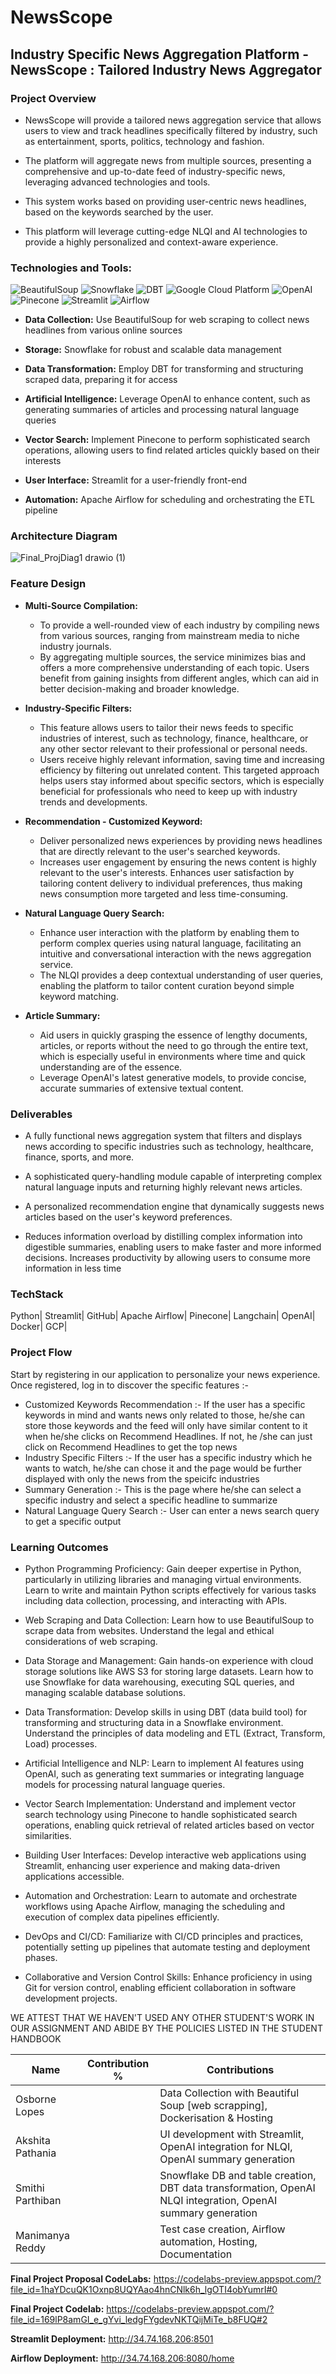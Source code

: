 # NewsScope


## **Industry Specific News Aggregation Platform** - **NewsScope** : Tailored Industry News Aggregator


### **Project Overview** 

* NewsScope will provide a tailored news aggregation service that allows users to view and track headlines specifically filtered by industry, such as entertainment, sports, politics, technology and fashion.

* The platform will aggregate news from multiple sources, presenting a comprehensive and up-to-date feed of industry-specific news, leveraging advanced technologies and tools.

* This system works based on providing user-centric news headlines, based on the keywords searched by the user.

* This platform will leverage cutting-edge NLQI and AI technologies to provide a highly personalized and context-aware experience.

### **Technologies and Tools:**

![BeautifulSoup](https://img.shields.io/badge/BeautifulSoup-3776AB?style=for-the-badge&logo=python&logoColor=white)
![Snowflake](https://img.shields.io/badge/Snowflake-29B5E8?style=for-the-badge&logo=snowflake&logoColor=white)
![DBT](https://img.shields.io/badge/DBT-FF694B?style=for-the-badge&logo=dbt&logoColor=white)
![Google Cloud Platform](https://img.shields.io/badge/Google_Cloud-4285F4?style=for-the-badge&logo=googlecloud&logoColor=white)
![OpenAI](https://img.shields.io/badge/OpenAI-412991?style=for-the-badge&logo=openai&logoColor=white)
![Pinecone](https://img.shields.io/badge/Pinecone-13AA52?style=for-the-badge&logo=pinecone&logoColor=white)
![Streamlit](https://img.shields.io/badge/Streamlit-FF4B4B?style=for-the-badge&logo=streamlit&logoColor=white)
![Airflow](https://img.shields.io/badge/Airflow-017CEE?style=for-the-badge&logo=apacheairflow&logoColor=white)


* **Data Collection:** Use BeautifulSoup for web scraping to collect news headlines from various online sources

* **Storage:** Snowflake for robust and scalable data management

* **Data Transformation:** Employ DBT for transforming and structuring scraped data, preparing it for access

* **Artificial Intelligence:** Leverage OpenAI to enhance content, such as generating summaries of articles and processing natural language queries

* **Vector Search:** Implement Pinecone to perform sophisticated search operations, allowing users to find related articles quickly based on their interests

* **User Interface:** Streamlit for a user-friendly front-end

* **Automation:** Apache Airflow for scheduling and orchestrating the ETL pipeline


### **Architecture Diagram**


![Final_ProjDiag1 drawio (1)](https://github.com/BigDataIA-Spring2024-Sec1-Team6/FinalProj_Team6/assets/114605149/b7bb47d7-2d70-4fbf-9ceb-5613919c8787)



### **Feature Design**

* **Multi-Source Compilation:**

  * To provide a well-rounded view of each industry by compiling news from various sources, ranging from mainstream media to niche industry journals.
  * By aggregating multiple sources, the service minimizes bias and offers a more comprehensive understanding of each topic. Users benefit from gaining insights from different angles, which can aid in better decision-making and broader knowledge.

* **Industry-Specific Filters:**

  * This feature allows users to tailor their news feeds to specific industries of interest, such as technology, finance, healthcare, or any other sector relevant to their professional or personal needs.
  * Users receive highly relevant information, saving time and increasing efficiency by filtering out unrelated content. This targeted approach helps users stay informed about specific sectors, which is especially beneficial for professionals who need to keep up with industry trends and developments.


* **Recommendation - Customized Keyword:**

  * Deliver personalized news experiences by providing news headlines that are directly relevant to the user's searched keywords.
  * Increases user engagement by ensuring the news content is highly relevant to the user's interests. Enhances user satisfaction by tailoring content delivery to individual preferences, thus making news consumption more targeted and less time-consuming.

* **Natural Language Query Search:**

  * Enhance user interaction with the platform by enabling them to perform complex queries using natural language, facilitating an intuitive and conversational interaction with the news aggregation service.
  * The NLQI provides a deep contextual understanding of user queries, enabling the platform to tailor content curation beyond simple keyword matching.

* **Article Summary:**

  * Aid users in quickly grasping the essence of lengthy documents, articles, or reports without the need to go through the entire text, which is especially useful in environments where time and quick understanding are of the essence.
  * Leverage OpenAI's latest generative models, to provide concise, accurate summaries of extensive textual content.



### **Deliverables**

* A fully functional news aggregation system that filters and displays news according to specific industries such as technology, healthcare, finance, sports, and more.

* A sophisticated query-handling module capable of interpreting complex natural language inputs and returning highly relevant news articles.

* A personalized recommendation engine that dynamically suggests news articles based on the user's keyword preferences.

* Reduces information overload by distilling complex information into digestible summaries, enabling users to make faster and more informed decisions. Increases productivity by allowing users to consume more information in less time

### **TechStack**
Python| Streamlit| GitHub| Apache Airflow| Pinecone| Langchain| OpenAI| Docker| GCP|


### **Project Flow**

 Start by registering in our application to personalize your news experience. Once registered, log in to discover the specific features :-
 
* Customized Keywords Recommendation :- If the user has a specific keywords in mind and wants news only related to those, he/she can store those keywords and the feed will only have similar content to it when he/she clicks on Recommend Headlines. If not, he /she can just click on Recommend Headlines to get the top news
* Industry Specific Filters :- If the user has a specific industry which he wants to watch, he/she can chose it and the page would be further displayed with only the news from the speicifc industries
* Summary Generation :- This is the page where he/she can select a specific industry and select a specific headline to summarize
* Natural Language Query Search :- User can enter a news search query to get a specific output

### **Learning Outcomes**

* Python Programming Proficiency: Gain deeper expertise in Python, particularly in utilizing libraries and managing virtual environments.
Learn to write and maintain Python scripts effectively for various tasks including data collection, processing, and interacting with APIs.

* Web Scraping and Data Collection: Learn how to use BeautifulSoup to scrape data from websites. Understand the legal and ethical considerations of web scraping.

* Data Storage and Management: Gain hands-on experience with cloud storage solutions like AWS S3 for storing large datasets. Learn how to use Snowflake for data warehousing, executing SQL queries, and managing scalable database solutions.

* Data Transformation: Develop skills in using DBT (data build tool) for transforming and structuring data in a Snowflake environment. Understand the principles of data modeling and ETL (Extract, Transform, Load) processes.

* Artificial Intelligence and NLP: Learn to implement AI features using OpenAI, such as generating text summaries or integrating language models for processing natural language queries.

* Vector Search Implementation: Understand and implement vector search technology using Pinecone to handle sophisticated search operations, enabling quick retrieval of related articles based on vector similarities.

* Building User Interfaces: Develop interactive web applications using Streamlit, enhancing user experience and making data-driven applications accessible.

* Automation and Orchestration: Learn to automate and orchestrate workflows using Apache Airflow, managing the scheduling and execution of complex data pipelines efficiently.

* DevOps and CI/CD: Familiarize with CI/CD principles and practices, potentially setting up pipelines that automate testing and deployment phases.

* Collaborative and Version Control Skills: Enhance proficiency in using Git for version control, enabling efficient collaboration in software development projects.
  


WE ATTEST THAT WE HAVEN'T USED ANY OTHER STUDENT'S WORK IN OUR ASSIGNMENT AND ABIDE BY THE POLICIES LISTED IN THE STUDENT HANDBOOK

| Name               | Contribution %   | Contributions                                                                          |
|--------------------|------------------|----------------------------------------------------------------------------------------|
| Osborne Lopes      |                  | Data Collection with Beautiful Soup [web scrapping], Dockerisation & Hosting           |
| Akshita Pathania   |                  | UI development with Streamlit, OpenAI integration for NLQI, OpenAI summary generation  |
| Smithi Parthiban   |                  | Snowflake DB and table creation, DBT data transformation, OpenAI NLQI integration, OpenAI summary generation |
| Manimanya Reddy    |                  | Test case creation, Airflow automation, Hosting, Documentation                         |
 



**Final Project Proposal CodeLabs:** https://codelabs-preview.appspot.com/?file_id=1haYDcuQK1Oxnp8UQYAao4hnCNlk6h_lgOTI4obYumrI#0

**Final Project Codelab:** https://codelabs-preview.appspot.com/?file_id=169lP8amGI_e_gYvi_ledgFYgdevNKTQijMiTe_b8FUQ#2

**Streamlit Deployment:** http://34.74.168.206:8501

**Airflow Deployment:** http://34.74.168.206:8080/home


